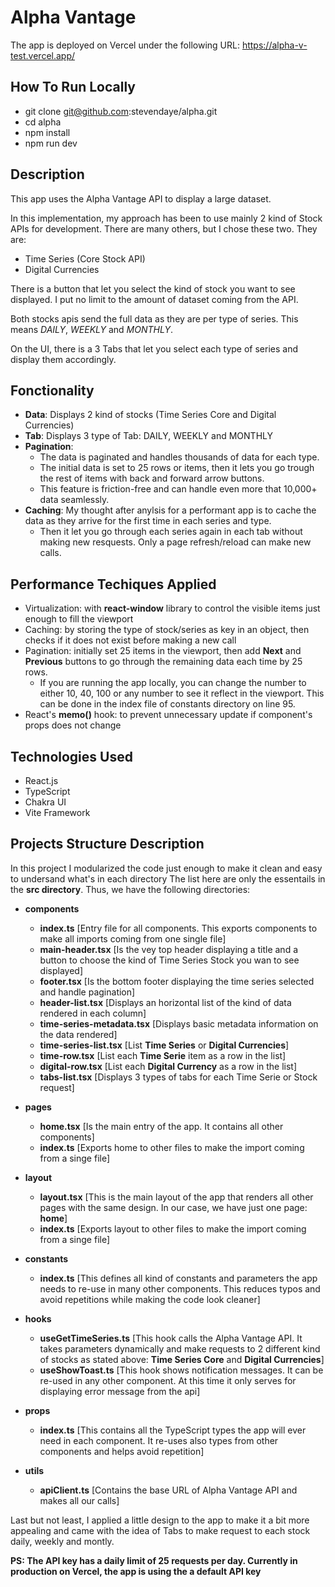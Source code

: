 # Alpha Vantage

The app is deployed on Vercel under the following URL: https://alpha-v-test.vercel.app/

## How To Run Locally

- git clone git@github.com:stevendaye/alpha.git
- cd alpha
- npm install
- npm run dev

## Description

This app uses the Alpha Vantage API to display a large dataset.

In this implementation, my approach has been to use mainly 2 kind of Stock APIs for development. There are many others, but I chose these two. They are:

- Time Series (Core Stock API)
- Digital Currencies

There is a button that let you select the kind of stock you want to see displayed. I put no limit to the amount of dataset coming from the API.

Both stocks apis send the full data as they are per type of series. This means _DAILY_, _WEEKLY_ and _MONTHLY_.

On the UI, there is a 3 Tabs that let you select each type of series and display them accordingly.

## Fonctionality

- **Data**: Displays 2 kind of stocks (Time Series Core and Digital Currencies)
- **Tab**: Displays 3 type of Tab: DAILY, WEEKLY and MONTHLY
- **Pagination**:
  - The data is paginated and handles thousands of data for each type.
  - The initial data is set to 25 rows or items, then it lets you go trough the rest of items with back and forward arrow buttons.
  - This feature is friction-free and can handle even more that 10,000+ data seamlessly.
- **Caching**: My thought after anylsis for a performant app is to cache the data as they arrive for the first time in each series and type.
  - Then it let you go through each series again in each tab without making new resquests. Only a page refresh/reload can make new calls.

## Performance Techiques Applied

- Virtualization: with **react-window** library to control the visible items just enough to fill the viewport
- Caching: by storing the type of stock/series as key in an object, then checks if it does not exist before making a new call
- Pagination: initially set 25 items in the viewport, then add **Next** and **Previous** buttons to go through the remaining data each time by 25 rows.
  - If you are running the app locally, you can change the number to either 10, 40, 100 or any number to see it reflect in the viewport. This can be done in the index file of constants directory on line 95.
- React's **memo()** hook: to prevent unnecessary update if component's props does not change

## Technologies Used

- React.js
- TypeScript
- Chakra UI
- Vite Framework

## Projects Structure Description

In this project I modularized the code just enough to make it clean and easy to undersand what's in each directory
The list here are only the essentails in the **src directory**. Thus, we have the following directories:

- **components**

  - **index.ts** [Entry file for all components. This exports components to make all imports coming from one single file]
  - **main-header.tsx** [Is the vey top header displaying a title and a button to choose the kind of Time Series Stock you wan to see displayed]
  - **footer.tsx** [Is the bottom footer displaying the time series selected and handle pagination]
  - **header-list.tsx** [Displays an horizontal list of the kind of data rendered in each column]
  - **time-series-metadata.tsx** [Displays basic metadata information on the data rendered]
  - **time-series-list.tsx** [List **Time Series** or **Digital Currencies**]
  - **time-row.tsx** [List each **Time Serie** item as a row in the list]
  - **digital-row.tsx** [List each **Digital Currency** as a row in the list]
  - **tabs-list.tsx** [Displays 3 types of tabs for each Time Serie or Stock request]

- **pages**

  - **home.tsx** [Is the main entry of the app. It contains all other components]
  - **index.ts** [Exports home to other files to make the import coming from a singe file]

- **layout**

  - **layout.tsx** [This is the main layout of the app that renders all other pages with the same design. In our case, we have just one page: **home**]
  - **index.ts** [Exports layout to other files to make the import coming from a singe file]

- **constants**

  - **index.ts** [This defines all kind of constants and parameters the app needs to re-use in many other components. This reduces typos and avoid repetitions while making the code look cleaner]

- **hooks**

  - **useGetTimeSeries.ts** [This hook calls the Alpha Vantage API. It takes parameters dynamically and make requests to 2 different kind of stocks as stated above: **Time Series Core** and **Digital Currencies**]
  - **useShowToast.ts** [This hook shows notification messages. It can be re-used in any other component. At this time it only serves for displaying error message from the api]

- **props**

  - **index.ts** [This contains all the TypeScript types the app will ever need in each component. It re-uses also types from other components and helps avoid repetition]

- **utils**
  - **apiClient.ts** [Contains the base URL of Alpha Vantage API and makes all our calls]

Last but not least, I applied a little design to the app to make it a bit more appealing and came with the idea of Tabs to make request to each stock daily, weekly and montly.

**PS: The API key has a daily limit of 25 requests per day. Currently in production on Vercel, the app is using the a default API key**
